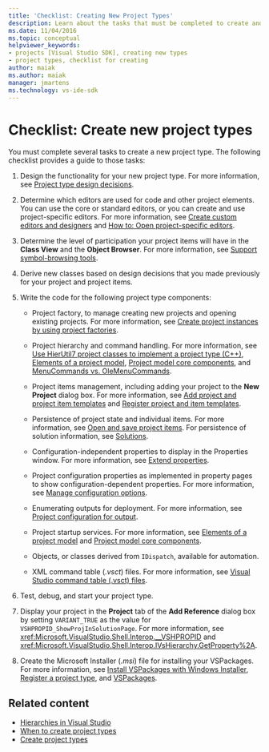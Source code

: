 ```yaml
---
title: 'Checklist: Creating New Project Types'
description: Learn about the tasks that must be completed to create and display a new project type in Visual Studio.
ms.date: 11/04/2016
ms.topic: conceptual
helpviewer_keywords:
- projects [Visual Studio SDK], creating new types
- project types, checklist for creating
author: maiak
ms.author: maiak
manager: jmartens
ms.technology: vs-ide-sdk
---
```

# Checklist: Create new project types

You must complete several tasks to create a new project type. The following checklist provides a guide to those tasks:

1. Design the functionality for your new project type. For more information, see [Project type design decisions](../../extensibility/internals/project-type-design-decisions.md).

2. Determine which editors are used for code and other project elements. You can use the core or standard editors, or you can create and use project-specific editors. For more information, see [Create custom editors and designers](../../extensibility/creating-custom-editors-and-designers.md) and [How to: Open project-specific editors](../../extensibility/how-to-open-project-specific-editors.md).

3. Determine the level of participation your project items will have in the **Class View** and the **Object Browser**. For more information, see [Support symbol-browsing tools](../../extensibility/internals/supporting-symbol-browsing-tools.md).

4. Derive new classes based on design decisions that you made previously for your project and project items.

5. Write the code for the following project type components:

    - Project factory, to manage creating new projects and opening existing projects. For more information, see [Create project instances by using project factories](../../extensibility/internals/creating-project-instances-by-using-project-factories.md).

    - Project hierarchy and command handling. For more information, see [Use HierUtil7 project classes to implement a project type (C++)](/previous-versions/bb166212(v=vs.100)), [Elements of a project model](../../extensibility/internals/elements-of-a-project-model.md), [Project model core components](../../extensibility/internals/project-model-core-components.md), and [MenuCommands vs. OleMenuCommands](/previous-versions/visualstudio/visual-studio-2015/misc/menucommands-vs-olemenucommands?preserve-view=true&view=vs-2015).

    - Project items management, including adding your project to the **New Project** dialog box. For more information, see [Add project and project item templates](../../extensibility/internals/adding-project-and-project-item-templates.md) and [Register project and item templates](../../extensibility/internals/registering-project-and-item-templates.md).

    - Persistence of project state and individual items. For more information, see [Open and save project items](../../extensibility/internals/opening-and-saving-project-items.md). For persistence of solution information, see [Solutions](../../extensibility/internals/solutions-overview.md).

    - Configuration-independent properties to display in the Properties window. For more information, see [Extend properties](../../extensibility/internals/extending-properties.md).

    - Project configuration properties as implemented in property pages to show configuration-dependent properties. For more information, see [Manage configuration options](../../extensibility/internals/managing-configuration-options.md).

    - Enumerating outputs for deployment. For more information, see [Project configuration for output](../../extensibility/internals/project-configuration-for-output.md).

    - Project startup services. For more information, see [Elements of a project model](../../extensibility/internals/elements-of-a-project-model.md) and [Project model core components](../../extensibility/internals/project-model-core-components.md).

    - Objects, or classes derived from `IDispatch`, available for automation.

    - XML command table (*.vsct*) files. For more information, see [Visual Studio command table (.vsct) files](../../extensibility/internals/visual-studio-command-table-dot-vsct-files.md).

6. Test, debug, and start your project type.

7. Display your project in the **Project** tab of the **Add Reference** dialog box by setting `VARIANT_TRUE` as the value for `VSHPROPID_ShowProjInSolutionPage`. For more information, see <xref:Microsoft.VisualStudio.Shell.Interop.__VSHPROPID> and <xref:Microsoft.VisualStudio.Shell.Interop.IVsHierarchy.GetProperty%2A>.

8. Create the Microsoft Installer (*.msi*) file for installing your VSPackages. For more information, see [Install VSPackages with Windows Installer](../../extensibility/internals/installing-vspackages-with-windows-installer.md), [Register a project type](../../extensibility/internals/registering-a-project-type.md), and [VSPackages](../../extensibility/internals/vspackages.md).

## Related content
- [Hierarchies in Visual Studio](../../extensibility/internals/hierarchies-in-visual-studio.md)
- [When to create project types](../../extensibility/internals/when-to-create-project-types.md)
- [Create project types](../../extensibility/internals/creating-project-types.md)